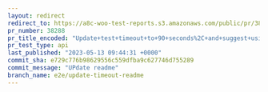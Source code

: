 ```yaml
---
layout: redirect
redirect_to: https://a8c-woo-test-reports.s3.amazonaws.com/public/pr/38288/api/index.html
pr_number: 38288
pr_title_encoded: "Update+test+timeout+to+90+seconds%2C+and+suggest+using+%60DEFAULT_TIMEOUT_OVERRIDE%60+in+E2E+README"
pr_test_type: api
last_published: "2023-05-13 09:44:31 +0000"
commit_sha: e729c776b98629556c559dfba9c627746d755289
commit_message: "UPdate readme"
branch_name: e2e/update-timeout-readme
---
```

